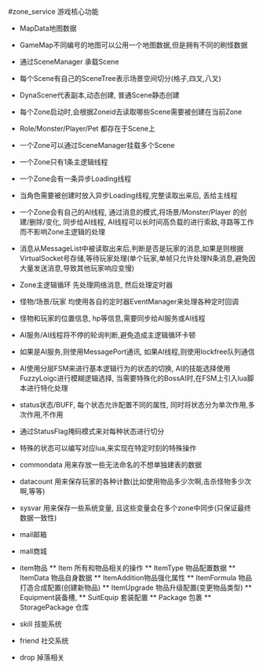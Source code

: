 #zone_service 游戏核心功能

* MapData地图数据
* GameMap不同编号的地图可以公用一个地图数据,但是拥有不同的刷怪数据

* 通过SceneManager 承载Scene
* 每个Scene有自己的SceneTree表示场景空间切分(格子,四叉,八叉)
* DynaScene代表副本,动态创建, 普通Scene静态创建
* 每个Zone启动时,会根据Zoneid去读取哪些Scene需要被创建在当前Zone
* Role/Monster/Player/Pet 都存在于Scene上

* 一个Zone可以通过SceneManager挂载多个Scene
* 一个Zone只有1条主逻辑线程
* 一个Zone会有一条异步Loading线程
* 当角色需要被创建时放入异步Loading线程,完整读取出来后, 丢给主线程
* 一个Zone会有自己的AI线程, 通过消息的模式,将场景/Monster/Player 的创建/删除/变化, 同步给AI线程, AI线程可以长时间高负载的进行索敌,寻路等工作而不影响Zone主逻辑的处理
* 消息从MessageList中被读取出来后,判断是否是玩家的消息,如果是则根据VirtualSocket号存储,等待玩家处理(单个玩家,单帧只允许处理N条消息,避免因大量发送消息,导致其他玩家响应变慢)
* Zone主逻辑循环 先处理网络消息, 然后处理定时器
* 怪物/场景/玩家 均使用各自的定时器EventManager来处理各种定时回调

* 怪物和玩家的位置信息, hp等信息,需要同步给AI服务或AI线程
* AI服务/AI线程将不停的轮询判断,避免造成主逻辑循环卡顿
* 如果是AI服务,则使用MessagePort通讯, 如果AI线程,则使用lockfree队列通信
* AI使用分层FSM来进行基本逻辑行为的状态的切换, AI的技能选择使用FuzzyLoigc进行模糊逻辑选择, 当需要特殊化的BossAI时,在FSM上引入lua脚本进行特化处理

* status状态/BUFF, 每个状态允许配置不同的属性, 同时将状态分为单次作用,多次作用,不作用
* 通过StatusFlag掩码模式来对每种状态进行切分
* 特殊的状态可以编写对应lua,来实现在特定时刻的特殊操作

* commondata 用来存放一些无法命名的不想单独建表的数据

* datacount 用来保存玩家的各种计数(比如使用物品多少次啊,击杀怪物多少次啊,等等)

* sysvar 用来保存一些系统变量, 且这些变量会在多个zone中同步(只保证最终数据一致性)

* mail邮箱

* mall商城

* item物品
** Item 所有和物品相关的操作
** ItemType 物品配置数据
** ItemData 物品自身数据
** ItemAddition物品强化属性 
** ItemFormula 物品打造合成配置(创建新物品)
** ItemUpgrade 物品升级配置(变更物品类型)
** Equipment装备槽,
** SuitEquip 套装配置
** Package 包裹
** StoragePackage 仓库

* skill 技能系统




* friend 社交系统

* drop 掉落相关





